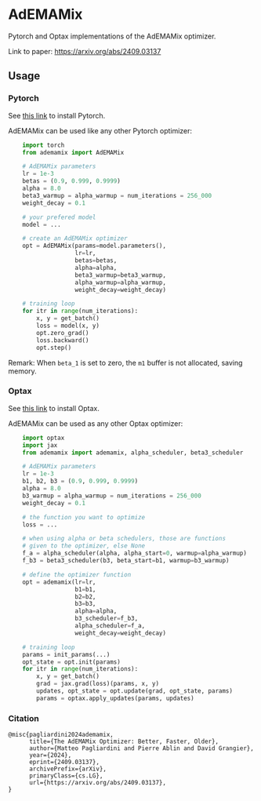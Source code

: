 # AdEMAMix
Pytorch and Optax implementations of the AdEMAMix optimizer. 

Link to paper: https://arxiv.org/abs/2409.03137

## Usage

### Pytorch

See [this link](https://pytorch.org/) to install Pytorch.

AdEMAMix can be used like any other Pytorch optimizer:

```python
    import torch
    from ademamix import AdEMAMix

    # AdEMAMix parameters
    lr = 1e-3
    betas = (0.9, 0.999, 0.9999)
    alpha = 8.0
    beta3_warmup = alpha_warmup = num_iterations = 256_000
    weight_decay = 0.1

    # your prefered model
    model = ...

    # create an AdEMAMix optimizer 
    opt = AdEMAMix(params=model.parameters(), 
                   lr=lr, 
                   betas=betas, 
                   alpha=alpha, 
                   beta3_warmup=beta3_warmup, 
                   alpha_warmup=alpha_warmup, 
                   weight_decay=weight_decay)

    # training loop
    for itr in range(num_iterations):
        x, y = get_batch()
        loss = model(x, y)
        opt.zero_grad()
        loss.backward()
        opt.step()
```

Remark: When `beta_1` is set to zero, the `m1` buffer is not allocated, saving memory.

### Optax

See [this link](https://optax.readthedocs.io/en/latest/) to install Optax.

AdEMAMix can be used as any other Optax optimizer:

```python
    import optax
    import jax
    from ademamix import ademamix, alpha_scheduler, beta3_scheduler

    # AdEMAMix parameters
    lr = 1e-3
    b1, b2, b3 = (0.9, 0.999, 0.9999)
    alpha = 8.0
    b3_warmup = alpha_warmup = num_iterations = 256_000
    weight_decay = 0.1

    # the function you want to optimize
    loss = ...

    # when using alpha or beta schedulers, those are functions 
    # given to the optimizer, else None
    f_a = alpha_scheduler(alpha, alpha_start=0, warmup=alpha_warmup)
    f_b3 = beta3_scheduler(b3, beta_start=b1, warmup=b3_warmup)

    # define the optimizer function
    opt = ademamix(lr=lr, 
                   b1=b1, 
                   b2=b2, 
                   b3=b3, 
                   alpha=alpha, 
                   b3_scheduler=f_b3, 
                   alpha_scheduler=f_a,
                   weight_decay=weight_decay)

    # training loop
    params = init_params(...)
    opt_state = opt.init(params)
    for itr in range(num_iterations):
        x, y = get_batch()
        grad = jax.grad(loss)(params, x, y)
        updates, opt_state = opt.update(grad, opt_state, params)
        params = optax.apply_updates(params, updates)
```

### Citation

```
@misc{pagliardini2024ademamix,
      title={The AdEMAMix Optimizer: Better, Faster, Older}, 
      author={Matteo Pagliardini and Pierre Ablin and David Grangier},
      year={2024},
      eprint={2409.03137},
      archivePrefix={arXiv},
      primaryClass={cs.LG},
      url={https://arxiv.org/abs/2409.03137}, 
}
```
